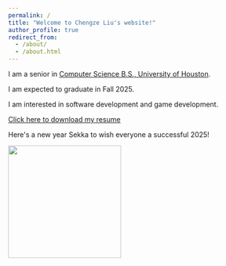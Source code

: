 ```yaml
---
permalink: /
title: "Welcome to Chengze Liu's website!"
author_profile: true
redirect_from: 
  - /about/
  - /about.html
---
```


I am a senior in [Computer Science B.S., University of Houston](https://www.uh.edu/nsm/computer-science/). 


I am expected to graduate in Fall 2025.


I am interested in software development and game development.


[Click here to download my resume](https://chengze24.github.io/files/resume_ChengzeLiu.pdf)


Here's a new year Sekka to wish everyone a successful 2025!


<img src="https://chengze24.github.io/images/sve_newyearsekka.png" alt="" width="230"/>
